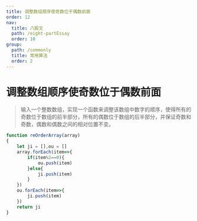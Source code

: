 ```yaml
---
title: 调整数组顺序使奇数位于偶数前面
order: 12
nav:
  title: 八股文
  path: /eight-partEssay
  order: 10
group:
  path: /commonly
  title: 常用算法
  order: 2
---
```


调整数组顺序使奇数位于偶数前面
===

>输入一个整数数组，实现一个函数来调整该数组中数字的顺序，使得所有的奇数位于数组的前半部分，所有的偶数位于数组的后半部分，并保证奇数和奇数，偶数和偶数之间的相对位置不变。

```js
function reOrderArray(array)
{
    let ji = [],ou = []
    array.forEach(item=>{
        if(item%2==0){
            ou.push(item)
        }else{
            ji.push(item)
        }
    })
    ou.forEach(item=>{
        ji.push(item)
    })
    return ji
}
```

